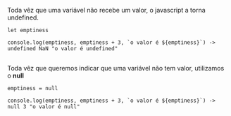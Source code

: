 Toda vêz que uma variável não recebe um valor, o javascript a torna undefined.

~~~
let emptiness

console.log(emptiness, emptiness + 3, `o valor é ${emptiness}`) -> undefined NaN "o valor é undefined"
~~~

##
Toda vêz que queremos indicar que uma variável não tem valor, utilizamos o **null**

~~~
emptiness = null

console.log(emptiness, emptiness + 3, `o valor é ${emptiness}`) -> null 3 "o valor é null" 
~~~